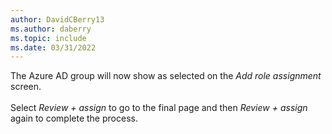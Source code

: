 ```yaml
---
author: DavidCBerry13
ms.author: daberry
ms.topic: include
ms.date: 03/31/2022
---
```

The Azure AD group will now show as selected on the *Add role assignment* screen.<br>
<br>
Select *Review + assign* to go to the final page and then *Review + assign* again to complete the process.